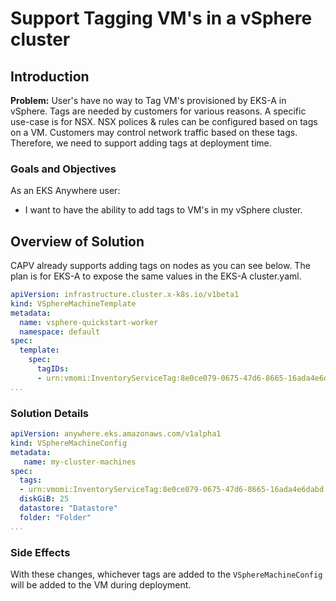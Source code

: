 # Support Tagging VM's in a vSphere cluster

## Introduction

**Problem:** User's have no way to Tag VM's provisioned by EKS-A in vSphere. Tags are needed by customers for various reasons.
A specific use-case is for NSX. NSX polices & rules can be configured based on tags on a VM. Customers may control network traffic based on these tags. Therefore, we need to support adding tags at deployment time.

### Goals and Objectives

As an EKS Anywhere user:

* I want to have the ability to add tags to VM's in my vSphere cluster.

## Overview of Solution

CAPV already supports adding tags on nodes as you can see below. The plan is for EKS-A to expose the same values in the EKS-A cluster.yaml.

```yaml
apiVersion: infrastructure.cluster.x-k8s.io/v1beta1
kind: VSphereMachineTemplate
metadata:
  name: vsphere-quickstart-worker
  namespace: default
spec:
  template:
    spec:
      tagIDs:
      - urn:vmomi:InventoryServiceTag:8e0ce079-0675-47d6-8665-16ada4e6dabd:GLOBAL
...
```

### Solution Details

```yaml
apiVersion: anywhere.eks.amazonaws.com/v1alpha1
kind: VSphereMachineConfig
metadata:
   name: my-cluster-machines
spec:
  tags:
  - urn:vmomi:InventoryServiceTag:8e0ce079-0675-47d6-8665-16ada4e6dabd:GLOBAL
  diskGiB: 25
  datastore: "Datastore"
  folder: "Folder"
...
```

### Side Effects

With these changes, whichever tags are added to the `VSphereMachineConfig` will be added to the VM during deployment.
